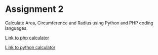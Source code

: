 # Assignment 2

Calculate Area, Circumference and Radius using Python and PHP coding languages.  

[Link to php calculator](https://kdoshi.42web.io/circle/php-calculator.php)  

[Link to python calculator](https://kdoshi.42web.io/circle/python-calculator.php)  
